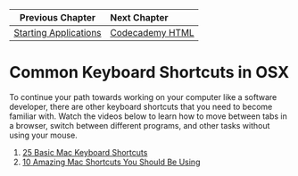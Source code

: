 | Previous Chapter | Next Chapter |
| ------------- |:-------------|
| [Starting Applications](./RUNNING_APPS_MAC.md) | [Codecademy HTML](../../book-2-the-visible-web/chapters/HTML_CODECADEMY.md) |

# Common Keyboard Shortcuts in OSX

To continue your path towards working on your computer like a software developer, there are other keyboard shortcuts that you need to become familiar with. Watch the videos below to learn how to move between tabs in a browser, switch between different programs, and other tasks without using your mouse.

1. [25 Basic Mac Keyboard Shortcuts](https://www.youtube.com/watch?v=AdMuZses96Q&feature=youtu.be)
1. [10 Amazing Mac Shortcuts You Should Be Using](https://www.youtube.com/watch?v=orl83v89iaY)
